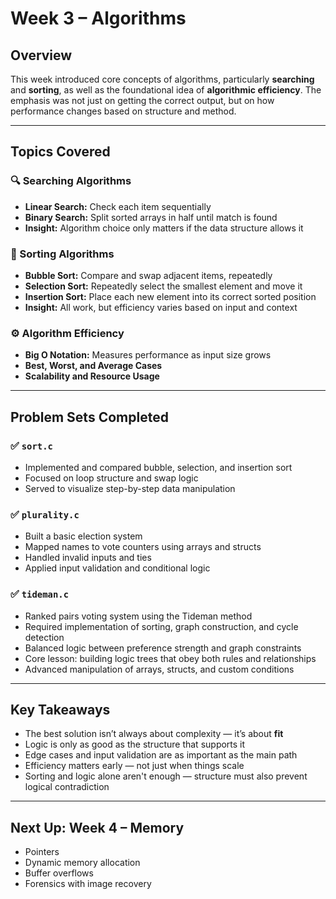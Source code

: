 # Week 3 – Algorithms

## Overview
This week introduced core concepts of algorithms, particularly **searching** and **sorting**, as well as the foundational idea of **algorithmic efficiency**. The emphasis was not just on getting the correct output, but on how performance changes based on structure and method.

---

## Topics Covered

### 🔍 Searching Algorithms
- **Linear Search:** Check each item sequentially
- **Binary Search:** Split sorted arrays in half until match is found
- **Insight:** Algorithm choice only matters if the data structure allows it

### 🧮 Sorting Algorithms
- **Bubble Sort:** Compare and swap adjacent items, repeatedly
- **Selection Sort:** Repeatedly select the smallest element and move it
- **Insertion Sort:** Place each new element into its correct sorted position
- **Insight:** All work, but efficiency varies based on input and context

### ⚙️ Algorithm Efficiency
- **Big O Notation:** Measures performance as input size grows
- **Best, Worst, and Average Cases**
- **Scalability and Resource Usage**

---

## Problem Sets Completed

### ✅ `sort.c`
- Implemented and compared bubble, selection, and insertion sort
- Focused on loop structure and swap logic
- Served to visualize step-by-step data manipulation

### ✅ `plurality.c`
- Built a basic election system
- Mapped names to vote counters using arrays and structs
- Handled invalid inputs and ties
- Applied input validation and conditional logic

### ✅ `tideman.c`
- Ranked pairs voting system using the Tideman method
- Required implementation of sorting, graph construction, and cycle detection
- Balanced logic between preference strength and graph constraints
- Core lesson: building logic trees that obey both rules and relationships
- Advanced manipulation of arrays, structs, and custom conditions

---

## Key Takeaways
- The best solution isn’t always about complexity — it’s about **fit**
- Logic is only as good as the structure that supports it
- Edge cases and input validation are as important as the main path
- Efficiency matters early — not just when things scale
- Sorting and logic alone aren't enough — structure must also prevent logical contradiction

---

## Next Up: Week 4 – Memory
- Pointers
- Dynamic memory allocation
- Buffer overflows
- Forensics with image recovery

